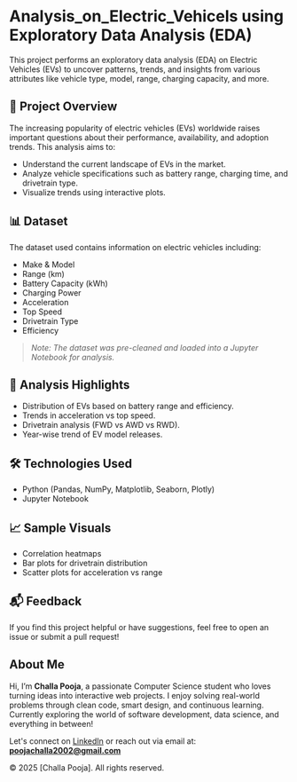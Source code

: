 # Analysis_on_Electric_Vehicels using Exploratory Data Analysis (EDA)

This project performs an exploratory data analysis (EDA) on Electric Vehicles (EVs) to uncover patterns, trends, and insights from various attributes like vehicle type, model, range, charging capacity, and more.

## 📁 Project Overview

The increasing popularity of electric vehicles (EVs) worldwide raises important questions about their performance, availability, and adoption trends. This analysis aims to:

- Understand the current landscape of EVs in the market.
- Analyze vehicle specifications such as battery range, charging time, and drivetrain type.
- Visualize trends using interactive plots.

## 📊 Dataset

The dataset used contains information on electric vehicles including:

- Make & Model
- Range (km)
- Battery Capacity (kWh)
- Charging Power
- Acceleration
- Top Speed
- Drivetrain Type
- Efficiency

> *Note: The dataset was pre-cleaned and loaded into a Jupyter Notebook for analysis.*

## 🧪 Analysis Highlights

- Distribution of EVs based on battery range and efficiency.
- Trends in acceleration vs top speed.
- Drivetrain analysis (FWD vs AWD vs RWD).
- Year-wise trend of EV model releases.

## 🛠️ Technologies Used

- Python (Pandas, NumPy, Matplotlib, Seaborn, Plotly)
- Jupyter Notebook


## 📈 Sample Visuals

- Correlation heatmaps
- Bar plots for drivetrain distribution
- Scatter plots for acceleration vs range

## 📬 Feedback

If you find this project helpful or have suggestions, feel free to open an issue or submit a pull request!

## About Me

Hi, I’m **Challa Pooja**, a passionate Computer Science student who loves turning ideas into interactive web projects. I enjoy solving real-world problems through clean code, smart design, and continuous learning. Currently exploring the world of software development, data science, and everything in between!

Let's connect on [LinkedIn](www.linkedin.com/in/challa-pooja/) or reach out via email at: **poojachalla2002@gmail.com**

© 2025 [Challa Pooja]. All rights reserved.
